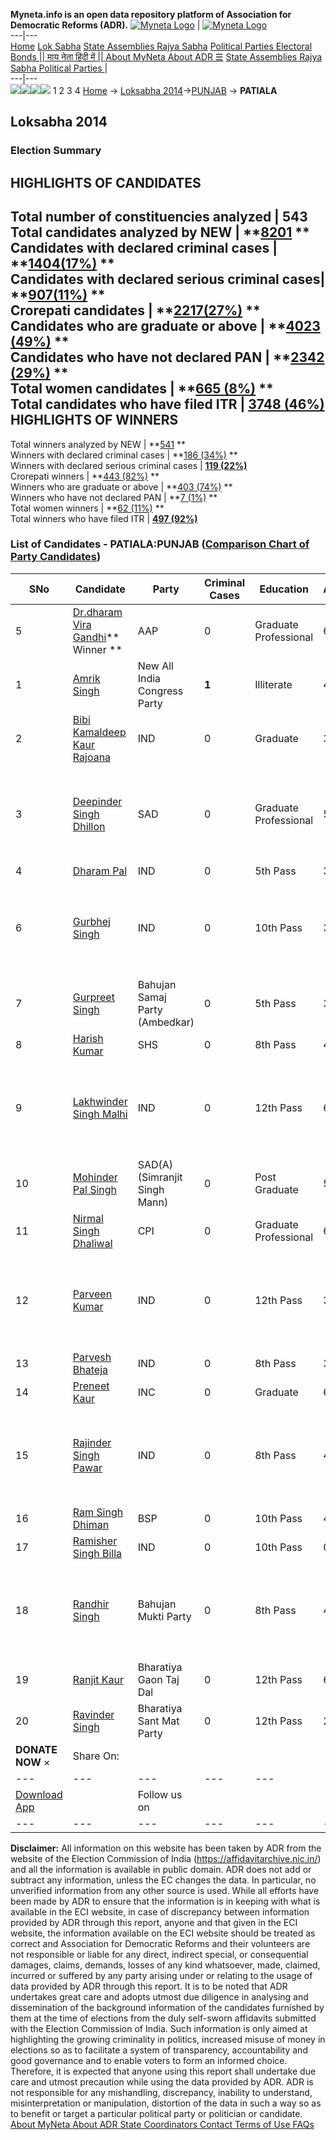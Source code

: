 **Myneta.info is an open data repository platform of Association for Democratic Reforms (ADR).**
[![Myneta Logo](https://www.myneta.info/lib/img/myneta-logo.png)](https://www.myneta.info/) | [![Myneta Logo](https://www.myneta.info/lib/img/adr-logo.png)](https://adrindia.org)  
---|---  
[Home](https://www.myneta.info/) [Lok Sabha](https://www.myneta.info/#ls "Lok Sabha") [ State Assemblies ](https://www.myneta.info/#sa "State Assemblies") [Rajya Sabha](https://www.myneta.info/#rs "Rajya Sabha") [Political Parties ](https://www.myneta.info/party "Political Parties") [ Electoral Bonds ](https://www.myneta.info/electoral_bonds "Electoral Bonds") [ || माय नेता हिंदी में || ](https://translate.google.co.in/translate?prev=hp&hl=en&js=y&u=www.myneta.info&sl=en&tl=hi&history_state0=) [ About MyNeta ](https://adrindia.org/content/about-myneta) [ About ADR ](https://adrindia.org/about-adr/who-we-are) [☰](javascript:void\(0\))
[ State Assemblies ](https://www.myneta.info/#sa "State Assemblies") [ Rajya Sabha ](https://www.myneta.info/#rs "Rajya Sabha") [ Political Parties ](https://www.myneta.info/party "Political Parties")
|   
---|---  
![](https://www.myneta.info/lib/img/banner/banner-1.png)![](https://www.myneta.info/lib/img/banner/banner-2.png)![](https://www.myneta.info/lib/img/banner/banner-3.png)![](https://www.myneta.info/lib/img/banner/banner-4.png)
1  2  3  4 
[Home](https://www.myneta.info/) → [Loksabha 2014](https://www.myneta.info/ls2014/)→[PUNJAB](https://www.myneta.info/ls2014/index.php?action=show_constituencies&state_id=19) → **PATIALA**
### 
## Loksabha 2014
###  Election Summary 
HIGHLIGHTS OF CANDIDATES  
---  
Total number of constituencies analyzed |  543   
Total candidates analyzed by NEW | **[8201](https://www.myneta.info/ls2014/index.php?action=summary&subAction=candidates_analyzed&sort=candidate#summary) **  
Candidates with declared criminal cases | **[1404(17%)](https://www.myneta.info/ls2014/index.php?action=summary&subAction=crime&sort=candidate#summary) **  
Candidates with declared serious criminal cases| **[907(11%)](https://www.myneta.info/ls2014/index.php?action=summary&subAction=serious_crime&sort=candidate#summary) **  
Crorepati candidates | **[2217(27%)](https://www.myneta.info/ls2014/index.php?action=summary&subAction=crorepati&sort=candidate#summary) **  
Candidates who are graduate or above | **[4023 (49%)](https://www.myneta.info/ls2014/index.php?action=summary&subAction=education&sort=candidate#summary) **  
Candidates who have not declared PAN | **[2342 (29%)](https://www.myneta.info/ls2014/index.php?action=summary&subAction=without_pan&sort=candidate#summary) **  
Total women candidates | **[665 (8%)](https://www.myneta.info/ls2014/index.php?action=summary&subAction=women_candidate&sort=candidate#summary) **  
Total candidates who have filed ITR | [**3748 (46%)**](https://www.myneta.info/ls2014/index.php?action=summary&subAction=filed_itr&sort=candidate#summary)  
HIGHLIGHTS OF WINNERS  
---  
Total winners analyzed by NEW | **[541](https://www.myneta.info/ls2014/index.php?action=summary&subAction=winner_analyzed&sort=candidate#summary) **  
Winners with declared criminal cases | **[186 (34%)](https://www.myneta.info/ls2014/index.php?action=summary&subAction=winner_crime&sort=candidate#summary) **  
Winners with declared serious criminal cases | **[119 (22%)](https://www.myneta.info/ls2014/index.php?action=summary&subAction=winner_serious_crime&sort=candidate#summary)**  
Crorepati winners | **[443 (82%)](https://www.myneta.info/ls2014/index.php?action=summary&subAction=winner_crorepati&sort=candidate#summary) **  
Winners who are graduate or above | **[403 (74%)](https://www.myneta.info/ls2014/index.php?action=summary&subAction=winner_education&sort=candidate#summary) **  
Winners who have not declared PAN | **[7 (1%)](https://www.myneta.info/ls2014/index.php?action=summary&subAction=winner_without_pan&sort=candidate#summary) **  
Total women winners | **[62 (11%)](https://www.myneta.info/ls2014/index.php?action=summary&subAction=winner_women&sort=candidate#summary) **  
Total winners who have filed ITR | [**497 (92%)**](https://www.myneta.info/ls2014/index.php?action=summary&subAction=winner_filed_itr&sort=candidate#summary)  
### List of Candidates - PATIALA:PUNJAB ([Comparison Chart of Party Candidates](https://www.myneta.info/ls2014/comparisonchart.php?constituency_id=390))
SNo | Candidate| Party| Criminal Cases| Education| Age| Total Assets| Liabilities  
---|---|---|---|---|---|---|---  
5  | [Dr.dharam Vira Gandhi](https://www.myneta.info/ls2014/candidate.php?candidate_id=7853)** Winner ** | AAP | 0 | Graduate Professional| 63 | Rs 4,51,15,421 ~ 4 Crore+ | Rs 0 ~   
1  | [Amrik Singh](https://www.myneta.info/ls2014/candidate.php?candidate_id=7850) | New All India Congress Party | **1** | Illiterate| 47 | Rs 6,07,780 ~ 6 Lacs+ | Rs 0 ~   
2  | [Bibi Kamaldeep Kaur Rajoana](https://www.myneta.info/ls2014/candidate.php?candidate_id=7858) | IND | 0 | Graduate| 36 | Rs 66,66,352 ~ 66 Lacs+ | Rs 27,000 ~ 27 Thou+  
3  | [Deepinder Singh Dhillon](https://www.myneta.info/ls2014/candidate.php?candidate_id=7846) | SAD | 0 | Graduate Professional| 53 | ![](https://myneta.info/image_v2.php?myneta_folder=ls2014&candidate_id=7846&col=ta) | ![](https://myneta.info/image_v2.php?myneta_folder=ls2014&candidate_id=7846&col=lia)  
4  | [Dharam Pal](https://www.myneta.info/ls2014/candidate.php?candidate_id=7860) | IND | 0 | 5th Pass| 38 | Rs 3,02,000 ~ 3 Lacs+ | Rs 0 ~   
6  | [Gurbhej Singh](https://www.myneta.info/ls2014/candidate.php?candidate_id=7859) | IND | 0 | 10th Pass| 33 | ![](https://myneta.info/image_v2.php?myneta_folder=ls2014&candidate_id=7859&col=ta) | ![](https://myneta.info/image_v2.php?myneta_folder=ls2014&candidate_id=7859&col=lia)  
7  | [Gurpreet Singh](https://www.myneta.info/ls2014/candidate.php?candidate_id=7852) | Bahujan Samaj Party (Ambedkar) | 0 | 5th Pass| 38 | Rs 10,70,000 ~ 10 Lacs+ | Rs 0 ~   
8  | [Harish Kumar](https://www.myneta.info/ls2014/candidate.php?candidate_id=7851) | SHS | 0 | 8th Pass| 47 | Rs 18,07,873 ~ 18 Lacs+ | Rs 0 ~   
9  | [Lakhwinder Singh Malhi](https://www.myneta.info/ls2014/candidate.php?candidate_id=7865) | IND | 0 | 12th Pass| 62 | ![](https://myneta.info/image_v2.php?myneta_folder=ls2014&candidate_id=7865&col=ta) | ![](https://myneta.info/image_v2.php?myneta_folder=ls2014&candidate_id=7865&col=lia)  
10  | [Mohinder Pal Singh](https://www.myneta.info/ls2014/candidate.php?candidate_id=7854) | SAD(A)(Simranjit Singh Mann) | 0 | Post Graduate| 52 | Rs 1,67,42,266 ~ 1 Crore+ | Rs 1,02,32,000 ~ 1 Crore+  
11  | [Nirmal Singh Dhaliwal](https://www.myneta.info/ls2014/candidate.php?candidate_id=7847) | CPI | 0 | Graduate Professional| 65 | Rs 84,03,786 ~ 84 Lacs+ | Rs 3,00,000 ~ 3 Lacs+  
12  | [Parveen Kumar](https://www.myneta.info/ls2014/candidate.php?candidate_id=7861) | IND | 0 | 12th Pass| 35 | ![](https://myneta.info/image_v2.php?myneta_folder=ls2014&candidate_id=7861&col=ta) | ![](https://myneta.info/image_v2.php?myneta_folder=ls2014&candidate_id=7861&col=lia)  
13  | [Parvesh Bhateja](https://www.myneta.info/ls2014/candidate.php?candidate_id=7862) | IND | 0 | 8th Pass| 35 | Rs 4,53,030 ~ 4 Lacs+ | Rs 1,90,632 ~ 1 Lacs+  
14  | [Preneet Kaur](https://www.myneta.info/ls2014/candidate.php?candidate_id=7848) | INC | 0 | Graduate| 69 | Rs 86,35,64,071 ~ 86 Crore+ | Rs 42,07,846 ~ 42 Lacs+  
15  | [Rajinder Singh Pawar](https://www.myneta.info/ls2014/candidate.php?candidate_id=7863) | IND | 0 | 8th Pass| 45 | ![](https://myneta.info/image_v2.php?myneta_folder=ls2014&candidate_id=7863&col=ta) | ![](https://myneta.info/image_v2.php?myneta_folder=ls2014&candidate_id=7863&col=lia)  
16  | [Ram Singh Dhiman](https://www.myneta.info/ls2014/candidate.php?candidate_id=7849) | BSP | 0 | 10th Pass| 42 | Rs 42,75,000 ~ 42 Lacs+ | Rs 0 ~   
17  | [Ramisher Singh Billa](https://www.myneta.info/ls2014/candidate.php?candidate_id=7864) | IND | 0 | 10th Pass| 0 | Rs 13,75,000 ~ 13 Lacs+ | Rs 0 ~   
18  | [Randhir Singh](https://www.myneta.info/ls2014/candidate.php?candidate_id=7856) | Bahujan Mukti Party | 0 | 8th Pass| 49 | ![](https://myneta.info/image_v2.php?myneta_folder=ls2014&candidate_id=7856&col=ta) | ![](https://myneta.info/image_v2.php?myneta_folder=ls2014&candidate_id=7856&col=lia)  
19  | [Ranjit Kaur](https://www.myneta.info/ls2014/candidate.php?candidate_id=7855) | Bharatiya Gaon Taj Dal | 0 | 12th Pass| 65 | Rs 46,98,863 ~ 46 Lacs+ | Rs 0 ~   
20  | [Ravinder Singh](https://www.myneta.info/ls2014/candidate.php?candidate_id=7857) | Bharatiya Sant Mat Party | 0 | 12th Pass| 27 | Rs 20,53,000 ~ 20 Lacs+ | Rs 5,50,000 ~ 5 Lacs+  
|  **DONATE NOW** × |  Share On:  | [](https://api.whatsapp.com/send?text=https%3A%2F%2Fmyneta.info%2Fpunjab2022%2Findex.php%3Faction%3Dshow_constituencies%26state_id%3D19) | [](https://www.facebook.com/sharer/sharer.php?u=https%3A%2F%2Fmyneta.info%2Fpunjab2022%2Findex.php%3Faction%3Dshow_constituencies%26state_id%3D19) | [](https://twitter.com/share?url=https%3A%2F%2Fmyneta.info%2Fpunjab2022%2Findex.php%3Faction%3Dshow_constituencies%26state_id%3D19)  
---|---|---|---|---  
| [ Download App ](https://play.google.com/store/apps/details?id=com.webrosoft.myneta1&pcampaignid=pcampaignidMKT-Other-global-all-co-prtnr-py-PartBadge-Mar2515-1) | [](https://play.google.com/store/apps/details?id=com.webrosoft.myneta1&pcampaignid=pcampaignidMKT-Other-global-all-co-prtnr-py-PartBadge-Mar2515-1) |  Follow us on  | [](https://www.facebook.com/adrindia.org/) | [](https://twitter.com/adrspeaks) | [](https://groups.google.com/g/national-election-watch?hl=en&pli=1) | [](https://www.instagram.com/adrspeaks/) | [](https://www.youtube.com/user/adrspeaks) | [](https://sharechat.com/profile/adrspeaks)  
---|---|---|---|---|---|---|---|---  
**Disclaimer:** All information on this website has been taken by ADR from the website of the Election Commission of India (https://affidavitarchive.nic.in/) and all the information is available in public domain. ADR does not add or subtract any information, unless the EC changes the data. In particular, no unverified information from any other source is used. While all efforts have been made by ADR to ensure that the information is in keeping with what is available in the ECI website, in case of discrepancy between information provided by ADR through this report, anyone and that given in the ECI website, the information available on the ECI website should be treated as correct and Association for Democratic Reforms and their volunteers are not responsible or liable for any direct, indirect special, or consequential damages, claims, demands, losses of any kind whatsoever, made, claimed, incurred or suffered by any party arising under or relating to the usage of data provided by ADR through this report. It is to be noted that ADR undertakes great care and adopts utmost due diligence in analysing and dissemination of the background information of the candidates furnished by them at the time of elections from the duly self-sworn affidavits submitted with the Election Commission of India. Such information is only aimed at highlighting the growing criminality in politics, increased misuse of money in elections so as to facilitate a system of transparency, accountability and good governance and to enable voters to form an informed choice. Therefore, it is expected that anyone using this report shall undertake due care and utmost precaution while using the data provided by ADR. ADR is not responsible for any mishandling, discrepancy, inability to understand, misinterpretation or manipulation, distortion of the data in such a way so as to benefit or target a particular political party or politician or candidate. 
[ About MyNeta ](https://adrindia.org/content/about-myneta) [ About ADR ](https://adrindia.org/about-adr/who-we-are) [ State Coordinators ](https://adrindia.org/about-adr/state-coordinators) [ Contact ](https://adrindia.org/contact-us) [ Terms of Use ](https://adrindia.org/content/adr-terms-use) [ FAQs ](https://adrindia.org/content/faqs)
